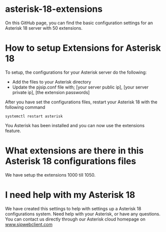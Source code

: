 # asterisk-18-extensions

On this GitHub page, you can find the basic configuration settings for an Asterisk 18 server with 50 extensions. 

# How to setup Extensions for Asterisk 18

To setup, the configurations for your Asterisk server do the following:

- Add the files to your Asterisk directory
- Update the pjsip.conf file with; [your server public ip], [your server private ip], [the extension passwords]

After you have set the configurations files, restart your Asterisk 18 with the following command

```
systemctl restart asterisk
```

You Asterisk has been installed and you can now use the extensions feature.

# What extensions are there in this Asterisk 18 configurations files

We have setup the extensions 1000 till 1050.

# I need help with my Asterisk 18

We have created this settings to help with settings up a Asterisk 18 configurations system. 
Need help with your Asterisk, or have any questions. 
You can contact us directly through our Asterisk cloud homepage on www.sipwebclient.com





